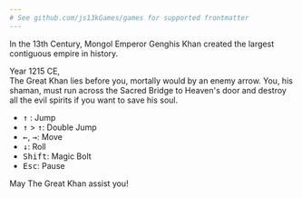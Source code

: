 ```yaml
---
# See github.com/js13kGames/games for supported frontmatter
---
```

In the 13th Century, Mongol Emperor Genghis Khan created the largest contiguous empire in history.

Year 1215 CE,<br>
The Great Khan lies before you, mortally would by an enemy arrow. 
You, his shaman, must run across the Sacred Bridge to Heaven's door and destroy all the evil spirits if you want to save his soul.

- <kbd>↑</kbd> : Jump
- <kbd>↑</kbd> > <kbd>↑</kbd>: Double Jump
- <kbd>←</kbd>, <kbd>→</kbd>: Move
- <kbd>↓</kbd>: Roll
- <kbd>Shift</kbd>:  Magic Bolt
- <kbd>Esc</kbd>: Pause

May The Great Khan assist you!
